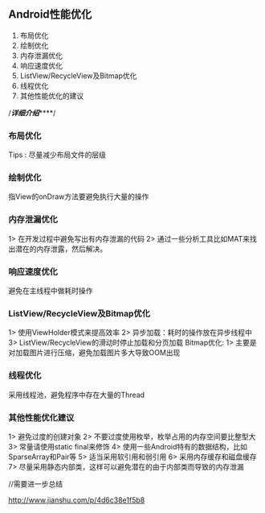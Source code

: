 ## Android性能优化
1. 布局优化
2. 绘制优化
3. 内存泄漏优化
4. 响应速度优化
5. ListView/RecycleView及Bitmap优化
6. 线程优化
7. 其他性能优化的建议

/***************************详细介绍*******************************/

### 布局优化

Tips : 尽量减少布局文件的层级

### 绘制优化

指View的onDraw方法要避免执行大量的操作

### 内存泄漏优化
1> 在开发过程中避免写出有内存泄漏的代码
2> 通过一些分析工具比如MAT来找出潜在的内存泄露，然后解决。

### 响应速度优化

避免在主线程中做耗时操作

### ListView/RecycleView及Bitmap优化

1> 使用ViewHolder模式来提高效率
2> 异步加载：耗时的操作放在异步线程中
3> ListView/RecycleView的滑动时停止加载和分页加载
Bitmap优化:
1> 主要是对加载图片进行压缩，避免加载图片多大导致OOM出现

### 线程优化
采用线程池，避免程序中存在大量的Thread

### 其他性能优化建议
1> 避免过度的创建对象
2> 不要过度使用枚举，枚举占用的内存空间要比整型大
3> 常量请使用static final来修饰
4> 使用一些Android特有的数据结构，比如SparseArray和Pair等
5> 适当采用软引用和弱引用
6> 采用内存缓存和磁盘缓存
7> 尽量采用静态内部类，这样可以避免潜在的由于内部类而导致的内存泄漏




//需要进一步总结

http://www.jianshu.com/p/4d6c38e1f5b8
